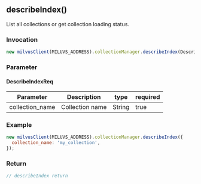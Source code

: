 ## describeIndex()
List all collections or get collection loading status.

### Invocation 
```javascript
new milvusClient(MILUVS_ADDRESS).collectionManager.describeIndex(DescribeIndexReq);
```

### Parameter
#### DescribeIndexReq
| Parameter       | Description     | type   | required |
| --------------- | --------------- | ------ | -------- |
| collection_name | Collection name | String | true     |

### Example
```javascript
new milvusClient(MILUVS_ADDRESS).collectionManager.describeIndex({
  collection_name: 'my_collection',
});
```

### Return
```javascript
// describeIndex return
```
